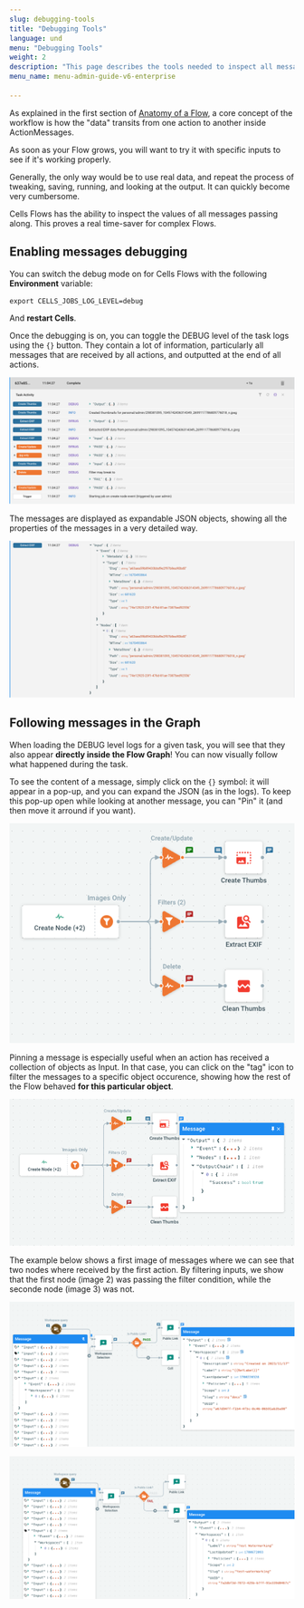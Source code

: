 ```yaml
---
slug: debugging-tools
title: "Debugging Tools"
language: und
menu: "Debugging Tools"
weight: 2
description: "This page describes the tools needed to inspect all messages that are passed along during a Flow"
menu_name: menu-admin-guide-v6-enterprise

---
```

As explained in the first section of [Anatomy of a Flow](./anatomy-flow), a core concept of the workflow is how the "data" transits from one action to another inside ActionMessages. 

As soon as your Flow grows, you will want to try it with specific inputs to see if it's working properly.

Generally, the only way would be to use real data, and repeat the process of tweaking, saving, running, and looking at the output. It can quickly become very cumbersome.

Cells Flows has the ability to inspect the values of all messages passing along. This proves a real time-saver for complex Flows.

## Enabling messages debugging

You can switch the debug mode on for Cells Flows with the following **Environment** variable: 
```
export CELLS_JOBS_LOG_LEVEL=debug
```
And **restart Cells**. 

Once the debugging is on, you can toggle the DEBUG level of the task logs using the `{}` button. They contain a lot of information, particularly all messages that are received by all actions, and outputted at the end of all actions. 

![](../../images/0_overview/debugging-debugs-in-logs.png)

The messages are displayed as expandable JSON objects, showing all the properties of the messages in a very detailed way.

![](../../images/0_overview/debugging-debugs-in-logs-expanded.png)

## Following messages in the Graph

When loading the DEBUG level logs for a given task, you will see that they also appear **directly inside the Flow Graph**! You can now visually follow what happened during the task.

To see the content of a message, simply click on the `{}` symbol: it will appear in a pop-up, and you can expand the JSON (as in the logs). To keep this pop-up open while looking at another message, you can "Pin" it (and then move it arround if you want). 

![](../../images/0_overview/debugging-debugs-in-graph.png)

Pinning a message is especially useful when an action has received a collection of objects as Input. In that case, you can click on the "tag" icon to filter the messages to a specific object occurence, showing how the rest of the Flow behaved **for this particular object**. 

![](../../images/0_overview/debugging-debugs-in-graph-one-popup.png)

The example below shows a first image of messages where we can see that two nodes where received by the first action. By filtering inputs, we show that the first node (image 2) was passing the filter condition, while the seconde node (image 3) was not.

![](../../images/0_overview/debugging-debugs-pinpopup-pass.png)

![](../../images/0_overview/debugging-debugs-pinpopup-fail.png)


